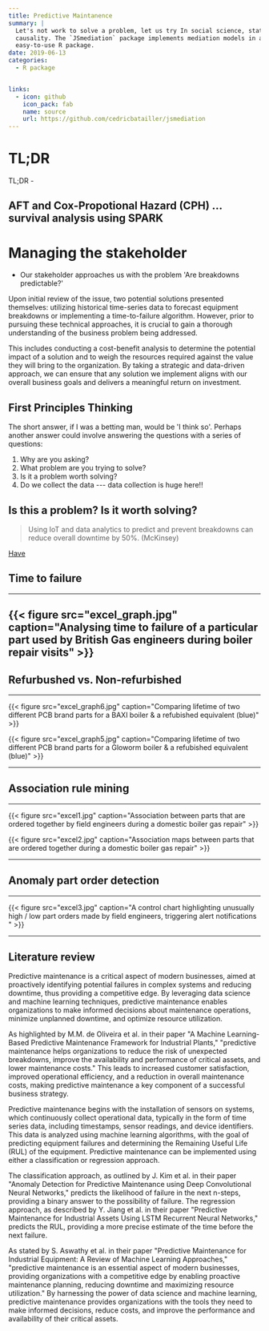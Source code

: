 ```yaml
---
title: Predictive Maintanence
summary: |
  Let's not work to solve a problem, let us try In social science, statistical mediation models are a popular method to show
  causality. The `JSmediation` package implements mediation models in an 
  easy-to-use R package.
date: 2019-06-13
categories:
  - R package


links:
  - icon: github
    icon_pack: fab
    name: source
    url: https://github.com/cedricbatailler/jsmediation
---
```


# TL;DR

TL;DR - 


## AFT and Cox-Propotional Hazard (CPH) ... survival analysis using SPARK

# Managing the stakeholder

- Our stakeholder approaches us with the problem 'Are breakdowns predictable?'

Upon initial review of the issue, two potential solutions presented themselves: utilizing historical time-series data to forecast equipment breakdowns or implementing a time-to-failure algorithm. However, prior to pursuing these technical approaches, it is crucial to gain a thorough understanding of the business problem being addressed. 

This includes conducting a cost-benefit analysis to determine the potential impact of a solution and to weigh the resources required against the value they will bring to the organization. By taking a strategic and data-driven approach, we can ensure that any solution we implement aligns with our overall business goals and delivers a meaningful return on investment.

## First Principles Thinking



The short answer, if I was a betting man, would be 'I think so'. Perhaps another answer could involve
answering the questions with a series of questions:

1) Why are you asking?
2) What problem are you trying to solve?
3) Is it a problem worth solving?
4) Do we collect the data --- data collection is huge here!!

## Is this a problem? Is it worth solving?

> Using IoT and data analytics to predict and prevent breakdowns can reduce overall downtime by 50%. (McKinsey)

[Have](https://www.databricks.com/glossary/predictive-maintenance)



## Time to failure


------------------
{{< figure src="excel_graph.jpg" caption="Analysing time to failure of a particular part used by British Gas engineers during boiler repair visits" >}}
------------------


## Refurbushed vs. Non-refurbished




------------------

{{< figure src="excel_graph6.jpg" caption="Comparing lifetime of two different PCB brand parts for a BAXI boiler & a refubished equivalent (blue)" >}}


{{< figure src="excel_graph5.jpg" caption="Comparing lifetime of two different PCB brand parts for a Gloworm boiler & a refubished equivalent (blue)" >}}

------------------

## Association rule mining



------------------

{{< figure src="excel1.jpg" caption="Association between parts that are ordered together by field engineers during a domestic boiler gas repair" >}}


{{< figure src="excel2.jpg" caption="Association maps between parts that are ordered together during a domestic boiler gas repair" >}}

------------------


## Anomaly part order detection



------------------

{{< figure src="excel3.jpg" caption="A control chart highlighting unusually high / low part orders made by field engineers, triggering alert notifications " >}}

------------------

## Literature review

Predictive maintenance is a critical aspect of modern businesses, aimed at proactively identifying potential failures in complex systems and reducing downtime, thus providing a competitive edge. By leveraging data science and machine learning techniques, predictive maintenance enables organizations to make informed decisions about maintenance operations, minimize unplanned downtime, and optimize resource utilization.

As highlighted by M.M. de Oliveira et al. in their paper "A Machine Learning-Based Predictive Maintenance Framework for Industrial Plants," "predictive maintenance helps organizations to reduce the risk of unexpected breakdowns, improve the availability and performance of critical assets, and lower maintenance costs." This leads to increased customer satisfaction, improved operational efficiency, and a reduction in overall maintenance costs, making predictive maintenance a key component of a successful business strategy.

Predictive maintenance begins with the installation of sensors on systems, which continuously collect operational data, typically in the form of time series data, including timestamps, sensor readings, and device identifiers. This data is analyzed using machine learning algorithms, with the goal of predicting equipment failures and determining the Remaining Useful Life (RUL) of the equipment. Predictive maintenance can be implemented using either a classification or regression approach.

The classification approach, as outlined by J. Kim et al. in their paper "Anomaly Detection for Predictive Maintenance using Deep Convolutional Neural Networks," predicts the likelihood of failure in the next n-steps, providing a binary answer to the possibility of failure. The regression approach, as described by Y. Jiang et al. in their paper "Predictive Maintenance for Industrial Assets Using LSTM Recurrent Neural Networks," predicts the RUL, providing a more precise estimate of the time before the next failure.

As stated by S. Aswathy et al. in their paper "Predictive Maintenance for Industrial Equipment: A Review of Machine Learning Approaches," "predictive maintenance is an essential aspect of modern businesses, providing organizations with a competitive edge by enabling proactive maintenance planning, reducing downtime and maximizing resource utilization." By harnessing the power of data science and machine learning, predictive maintenance provides organizations with the tools they need to make informed decisions, reduce costs, and improve the performance and availability of their critical assets.
